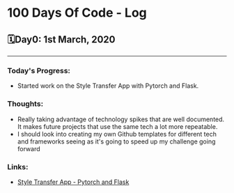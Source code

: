# 100 Days Of Code - Log

## 🗓Day0: 1st March, 2020
------------------------

### Today's Progress: 

- Started work on the Style Transfer App with Pytorch and Flask.

### Thoughts: 
- Really taking advantage of technology spikes that are well documented. It makes future projects that use the same tech a lot more repeatable.
- I should look into creating my own Github templates for different tech and frameworks seeing as it's going to speed up my challenge going forward

### Links: 
* [Style Transfer App - Pytorch and Flask](https://github.com/alanionita/Style-Transfer-App-Flask-Pytorch-Python)

